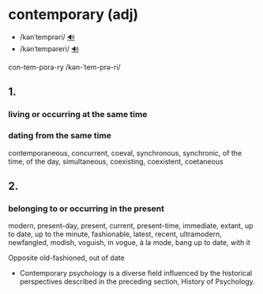 # contemporary (adj)

- /kənˈtemprəri/ [🔊](https://www.oxfordlearnersdictionaries.com/media/english/uk_pron/x/xco/xcont/xcontemporary__gb_2.mp3)
- /kənˈtempəreri/ [🔊](https://www.oxfordlearnersdictionaries.com/media/english/us_pron/x/xco/xcont/xcontemporary__us_1.mp3)

con-tem-pora-ry /kən-ˈtem-prə-ri/

## 1.

### living or occurring at the same time

### dating from the same time

contemporaneous, concurrent, coeval, synchronous, synchronic, of the time, of the day, simultaneous, coexisting, coexistent, coetaneous

## 2.

### belonging to or occurring in the present

modern, present-day, present, current, present-time, immediate, extant, up to date, up to the minute, fashionable, latest, recent, ultramodern, newfangled, modish, voguish, in vogue, à la mode, bang up to date, with it

Opposite old-fashioned, out of date

- Contemporary psychology is a diverse field influenced by the historical perspectives described in the preceding section, History of Psychology.